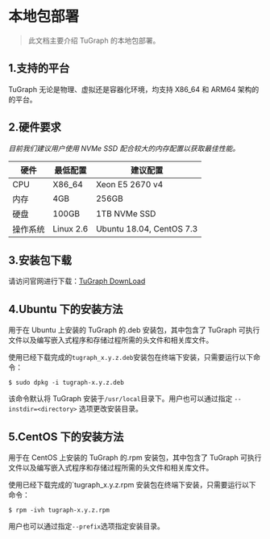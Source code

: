 # 本地包部署

> 此文档主要介绍 TuGraph 的本地包部署。

## 1.支持的平台

TuGraph 无论是物理、虚拟还是容器化环境，均支持 X86_64 和 ARM64 架构的的平台。

## 2.硬件要求

_目前我们建议用户使用 NVMe SSD 配合较大的内存配置以获取最佳性能。_

| 硬件     | 最低配置  | 建议配置                 |
| -------- | --------- | ------------------------ |
| CPU      | X86_64    | Xeon E5 2670 v4          |
| 内存     | 4GB       | 256GB                    |
| 硬盘     | 100GB     | 1TB NVMe SSD             |
| 操作系统 | Linux 2.6 | Ubuntu 18.04, CentOS 7.3 |

## 3.安装包下载

请访问官网进行下载：[TuGraph DownLoad](https://www.tugraph.org/download)

## 4.Ubuntu 下的安装方法

用于在 Ubuntu 上安装的 TuGraph 的.deb 安装包，其中包含了 TuGraph 可执行文件以及编写嵌入式程序和存储过程所需的头文件和相关库文件。

使用已经下载完成的`tugraph_x.y.z.deb`安装包在终端下安装，只需要运行以下命令：

```shell
$ sudo dpkg -i tugraph-x.y.z.deb
```

该命令默认将 TuGraph 安装于`/usr/local`目录下。用户也可以通过指定 `--instdir=<directory>` 选项更改安装目录。

## 5.CentOS 下的安装方法

用于在 CentOS 上安装的 TuGraph 的.rpm 安装包，其中包含了 TuGraph 可执行文件以及编写嵌入式程序和存储过程所需的头文件和相关库文件。

使用已经下载完成的`tugraph_x.y.z.rpm 安装包在终端下安装，只需要运行以下命令：

```shell
$ rpm -ivh tugraph-x.y.z.rpm
```

用户也可以通过指定`--prefix`选项指定安装目录。